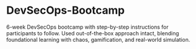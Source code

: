 # DevSecOps-Bootcamp
6-week DevSecOps bootcamp with step-by-step instructions for participants to follow. Used out-of-the-box approach intact, blending foundational learning with chaos, gamification, and real-world simulation.
